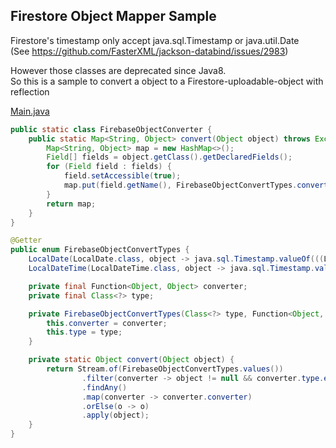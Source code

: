 ## Firestore Object Mapper Sample

Firestore's timestamp only accept java.sql.Timestamp or java.util.Date<br>
(See https://github.com/FasterXML/jackson-databind/issues/2983)<br>

However those classes are deprecated since Java8.<br>
So this is a sample to convert a object to a Firestore-uploadable-object with reflection

[Main.java](/src/main/java/main/Main.java)

```java
public static class FirebaseObjectConverter {
	public static Map<String, Object> convert(Object object) throws Exception {
		Map<String, Object> map = new HashMap<>();
		Field[] fields = object.getClass().getDeclaredFields();
		for (Field field : fields) {
			field.setAccessible(true);
			map.put(field.getName(), FirebaseObjectConvertTypes.convert(field.get(object)));
		}
		return map;
	}
}

@Getter
public enum FirebaseObjectConvertTypes {
	LocalDate(LocalDate.class, object -> java.sql.Timestamp.valueOf(((LocalDate) object).atStartOfDay())),
	LocalDateTime(LocalDateTime.class, object -> java.sql.Timestamp.valueOf((LocalDateTime) object));

	private final Function<Object, Object> converter;
	private final Class<?> type;

	private FirebaseObjectConvertTypes(Class<?> type, Function<Object, Object> converter) {
		this.converter = converter;
		this.type = type;
	}

	private static Object convert(Object object) {
		return Stream.of(FirebaseObjectConvertTypes.values())
				.filter(converter -> object != null && converter.type.equals(object.getClass()))
				.findAny()
				.map(converter -> converter.converter)
				.orElse(o -> o)
				.apply(object);
	}
}
```

